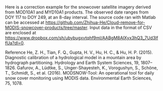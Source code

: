 Here is a correction example for the snowcover satellite imagery derived from MOD10A1 and MYD10A1 products. 
The observed date ranges from DOY 117 to DOY 249, at an 8-day interval. 
The source code ran with Matlab can be accessed at 
https://github.com/Zhihua-He/Cloud-remove-for-MODIS-snowcover-products/tree/master. 
Input data in the format of CSV are enclosed at https://www.dropbox.com/sh/ubybugxvtqhf9ml/AABgM8AlXyx3hQ3_7Ud3lffUa?dl=0.



Reference
He, Z. H., Tian, F. Q., Gupta, H. V., Hu, H. C., & Hu, H. P. (2015). Diagnostic calibration of a hydrological model in a mountain area by hydrograph partitioning. Hydrology and Earth System Sciences, 19, 1807–1826.
Gafurov, A., Lüdtke, S., Unger-Shayesteh, K., Vorogushyn, S., Schöne, T., Schmidt, S., et al. (2016). MODSNOW-Tool: An operational tool for daily snow cover monitoring using MODIS data. Environmental Earth Sciences, 75, 1078.
